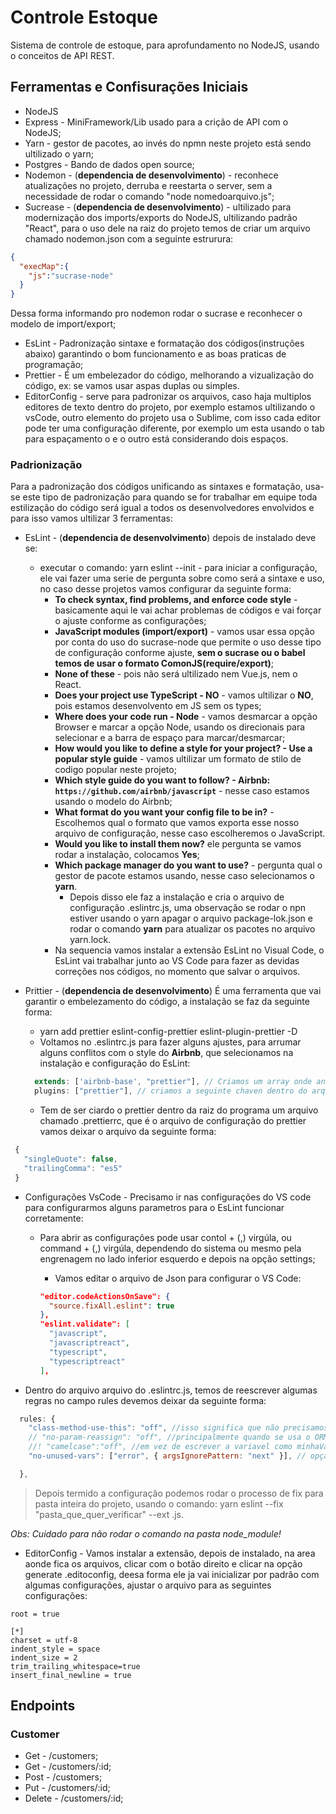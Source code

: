 # Controle Estoque

Sistema de controle de estoque, para aprofundamento no NodeJS, usando o conceitos de API REST.

## Ferramentas e Confisurações Iniciais

* NodeJS
* Express - MiniFramework/Lib usado para a crição de API com o NodeJS;
* Yarn - gestor de pacotes, ao invés do npmn neste projeto está sendo ultilizado o yarn;
* Postgres - Bando de dados open source;
* Nodemon - (**dependencia de desenvolvimento**) - reconhece atualizações no projeto, derruba e reestarta o server, sem a necessidade de rodar o comando "node nomedoarquivo.js";
* Sucrease - (**dependencia de desenvolvimento**) - ultilizado para modernização dos imports/exports do NodeJS, ultilizando padrão "React", para o uso dele na raiz do projeto temos de criar um arquivo chamado nodemon.json com a seguinte estrurura:

~~~ json
{
  "execMap":{
    "js":"sucrase-node"
  }
}
~~~

Dessa forma informando pro nodemon rodar o sucrase e reconhecer o modelo de import/export;

* EsLint - Padronização sintaxe e formatação dos códigos(instruções abaixo) garantindo o bom funcionamento e as boas praticas de programação;
* Prettier - É um embelezador do código, melhorando a vizualização do código, ex: se vamos usar aspas duplas ou simples.
* EditorConfig - serve para padronizar os arquivos, caso haja multiplos editores de texto dentro do projeto, por exemplo estamos ultilizando o vsCode, outro elemento do projeto usa o Sublime, com isso cada editor pode ter uma configuração diferente, por exemplo um esta usando o tab para espaçamento o e o outro está considerando dois espaços.



### Padrionização

Para a padronização dos códigos unificando as sintaxes e formatação, usa-se este tipo de padronização para quando se for trabalhar em equipe toda estilização do código será igual a todos os desenvolvedores envolvidos e para isso vamos ultilizar 3 ferramentas:

* EsLint - (**dependencia de desenvolvimento**) depois de instalado deve se:
  * executar o comando: yarn eslint --init - para iniciar a configuração, ele vai fazer uma serie de pergunta sobre como será a sintaxe e uso, no caso desse projetos vamos configurar da seguinte forma:
    * **To check syntax, find problems, and enforce code style** - basicamente aqui le vai achar problemas de códigos e vai forçar o ajuste conforme as configurações;
    * **JavaScript modules (import/export)** - vamos usar essa opção por conta do uso do sucrase-node que permite o uso desse tipo de configuração conforme ajuste, **sem o sucrase ou o babel temos de usar o formato ComonJS(require/export)**;
    * **None of these** - pois não será ultilizado nem Vue.js, nem o React.
    * **Does your project use TypeScript - NO** - vamos ultilizar o **NO**, pois estamos desenvolvento em JS sem os types;
    * **Where does your code run - Node** - vamos desmarcar a opção Browser e marcar a opção Node, usando os direcionais para selecionar e a barra de espaço para marcar/desmarcar;
    * **How would you like to define a style for your project? - Use a popular style guide** - vamos ultilizar um formato de stilo de codigo popular neste projeto;
    * **Which style guide do you want to follow? - Airbnb: `https://github.com/airbnb/javascript`** - nesse caso estamos usando o modelo do Airbnb;
    * **What format do you want your config file to be in?** - Escolhemos qual o formato que vamos exporta esse nosso arquivo de configuração, nesse caso escolheremos o JavaScript.
    * **Would you like to install them now?** ele pergunta se vamos rodar a instalação, colocamos **Yes**;
    * **Which package manager do you want to use?** - pergunta qual o gestor de pacote estamos usando, nesse caso selecionamos o **yarn**.
      * Depois disso ele faz a instalação e cria o arquivo de configuração .eslintrc.js, uma observação se rodar o npn estiver usando o yarn apagar o arquivo package-lok.json e rodar o comando **yarn** para atualizar os pacotes no arquivo yarn.lock.
    * Na sequencia vamos instalar a extensão EsLint no Visual Code, o EsLint vai trabalhar junto ao VS Code para fazer as devidas correções nos códigos, no momento que salvar o arquivos.

* Prittier - (**dependencia de desenvolvimento**) É uma ferramenta que vai garantir o embelezamento do código, a instalação se faz da seguinte forma:
  * yarn add prettier eslint-config-prettier eslint-plugin-prettier -D
  * Voltamos no .eslintrc.js para fazer alguns ajustes, para arrumar alguns conflitos com o style do **Airbnb**, que selecionamos na instalação e configuração do EsLint:

  ~~~ JavaScript
    extends: ['airbnb-base', "prettier"], // Criamos um array onde antes só havia o airbnb-base e colocamos o "prettier" no mesmo
    plugins: ["prettier"], // criamos a seguinte chaven dentro do arquivo
  ~~~

  * Tem de ser ciardo o prettier dentro da raiz do programa um arquivo chamado .prettierrc, que é o arquivo de configuração do prettier vamos deixar o arquivo da seguinte forma:

 ~~~ JavaScript
  {
    "singleQuote": false,
    "trailingComma": "es5"
  }
~~~

* Configurações VsCode - Precisamo ir nas configurações do VS code para configurarmos alguns parametros para o EsLint funcionar corretamente:
  * Para abrir as configurações pode usar contol + (,) virgúla, ou command + (,) virgúla, dependendo do sistema ou mesmo pela engrenagem no lado inferior esquerdo e depois na opção settings;
    * Vamos editar o arquivo de Json para configurar o VS Code:

    ~~~ Json
    "editor.codeActionsOnSave": {
      "source.fixAll.eslint": true
    },
    "eslint.validate": [
      "javascript",
      "javascriptreact",
      "typescript",
      "typescriptreact"
    ],
    ~~~

* Dentro do arquivo arquivo do .eslintrc.js, temos de reescrever algumas regras no campo rules devemos deixar da seguinte forma:

~~~ javaScript
  rules: {
    "class-method-use-this": "off", //isso significa que não precisamos usar o this, nos metodos de classe.
    // "no-param-reassign": "off", //principalmente quando se usa o ORM sequelize, para sobrescrever os parametros de função.
    //! "camelcase":"off", //em vez de escrever a variavel como minhaVariavel, pode-se tbm usar minha_variavel, também com uso pratico o sequelize
    "no-unused-vars": ["error", { argsIgnorePattern: "next" }], // opção para não der erro quando não for declarado uma variavel, nesse caso para a propria variavel next que é do express e usada nos middlewares.

  },
~~~

>Depois termido a configuração podemos rodar o processo de fix para pasta inteira do projeto, usando o comando: yarn eslint --fix "pasta_que_quer_verificar" --ext .js.

*Obs: Cuidado para não rodar o comando na pasta node_module!*

* EditorConfig - Vamos instalar a extensão, depois de instalado, na area aonde fica os arquivos, clicar  com o botão direito e clicar na opção generate .editoconfig, deesa forma ele ja vai inicializar por padrão com algumas configurações, ajustar o arquivo para as seguintes configurações:

~~~ editorconfig
root = true

[*]
charset = utf-8
indent_style = space
indent_size = 2
trim_trailing_whitespace=true
insert_final_newline = true
~~~

## Endpoints

### Customer

* Get - /customers;
* Get - /customers/:id;
* Post - /customers;
* Put - /customers/:id;
* Delete - /customers/:id;
